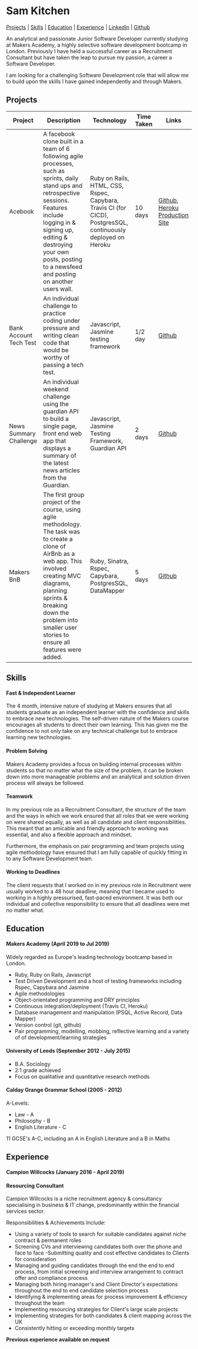 # Sam Kitchen

[Projects](#projects) | [Skills](#skills) | [Education](#education) | [Experience](#experience) | [LinkedIn](https://www.linkedin.com/in/sam-kitchen-a6a771106/) | [Github](https://github.com/samkitchen94)

An analytical and passionate Junior Software Developer currently studying at Makers Academy, a highly selective software development bootcamp in London. Previously I have held a successful career as a Recruitment Consultant but have taken the leap to pursue my passion, a career a Software Developer.

I am looking for a challenging Software Development role that will allow me to build upon the skills I have gained independently and through Makers.

## Projects

|Project|Description|Technology|Time Taken|Links|
|---|---|---|---|---|
|Acebook|A facebook clone built in a team of 6 following agile processes, such as sprints, daily stand ups and retrospective sessions. Features include logging in & signing up, editing & destroying your own posts, posting to a newsfeed and posting on another users wall. |Ruby on Rails, HTML, CSS, Rspec, Capybara, Travis CI (for CICD), PostgresSQL, continuously deployed on Heroku| 10 days |[Github](https://github.com/samkitchen94/acebook-rails-amoeba-boyz), [Heroku Production Site](https://acebook-rails-amoeba-boyz.herokuapp.com/)|
|Bank Account Tech Test|An individual challenge to practice coding under pressure and writing clean code that would be worthy of passing a tech test.|Javascript, Jasmine testing framework|1/2 day|[Github](https://github.com/samkitchen94/bank_tech_test)|
|News Summary Challenge|An individual weekend challenge using the guardian API to build a single page, front end web app that displays a summary of the latest news articles from the Guardian. |Javascript, Jasmine Testing Framework, Guardian API | 2 days|[Github](https://github.com/samkitchen94/news-summary-challenge)
|Makers BnB| The first group project of the course, using agile methodology. The task was to create a clone of AirBnb as a web app. This involved creating MVC diagrams, planning sprints & breaking down the problem into smaller user stories to ensure all features were added.| Ruby, Sinatra, Rspec, Capybara, PostgresSQL, DataMapper | 5 days |[Github](https://github.com/samkitchen94/Makers-Bnb)|


## Skills

#### Fast & Independent Learner

The 4 month, intensive nature of studying at Makers ensures that all students graduate as an independent learner with the confidence and skills to embrace new technologies. The self-driven nature of the Makers course encourages all students to direct their own learning. This has given me the confidence to not only take on any technical challenge but to embrace learning new technologies.

#### Problem Solving
Makers Academy provides a focus on building internal processes within students so that no matter what the size of the problem, it can be broken down into more manageable problems and an analytical and solution driven process will always be followed.

#### Teamwork

In my previous role as a Recruitment Consultant, the structure of the team and the ways in which we work ensured that all roles that we were working on were shared equally, as well as all candidate and client responsibilities. This meant that an amicable and friendly approach to working was essential, and also a flexible approach and mindset.

Furthermore, the emphasis on pair programming and team projects using agile methodology have ensured that I am fully capable of quickly fitting in to any Software Development team.

#### Working to Deadlines

The client requests that I worked on in my previous role in Recruitment were usually worked to a 48 hour deadline, meaning that I became used to working in a highly pressurised, fast-paced environment. It was both our individual and collective responsibility to ensure that all deadlines were met no matter what.

## Education

#### Makers Academy (April 2019 to Jul 2019)
Widely regarded as Europe's leading technology bootcamp based in London.

- Ruby, Ruby on Rails, Javascript
- Test Driven Development and a host of testing frameworks including Rspec, Capybara and Jasmine
- Agile methodologies
- Object-orientated programming and DRY principles
- Continuous integration/deployment (Travis CI, Heroku)
- Database management and manipulation (PSQL, Active Record, Data Mapper)
- Version control (git, github)
- Pair programming, modelling, mobbing, reflective learning and a variety of of development/learning strategies

#### University of Leeds (September 2012 - July 2015)

- B.A. Sociology
- 2:1 grade achieved
- Focus on qualitative and quantitative research methods

#### Calday Grange Grammar School (2005 - 2012)

A-Levels:
- Law - A
- Philosophy - B
- English Literature - C

11 GCSE's A-C, including an A in English Literature and a B in Maths

## Experience

#### Campion Willcocks (January 2016 - April 2019)    
#### Resourcing Consultant

Campion Willcocks is a niche recruitment agency & consultancy specialising in business & IT change,
predominantly within the financial services sector.

Responsibilities & Achievements Include:
- Using a variety of tools to search for suitable candidates against niche contract & permanent roles
- Screening CVs and interviewing candidates both over the phone and face to face
-Submitting quality and cost effective candidates to Clients for consideration
- Managing and guiding candidates through the end the end to end process, from initial screening and
interview arrangement to contract offer and compliance process
- Managing both hiring manager's and Client Director's expectations throughout the end to end candidate
selection process
- Identifying & implementing areas for process improvement & efficiency throughout the team
- Implementing resourcing strategies for Client's large scale projects
- Implementing strategies for both candidates & client mapping across the UK
- Consistently hitting or exceeding monthly targets

**Previous experience available on request**
